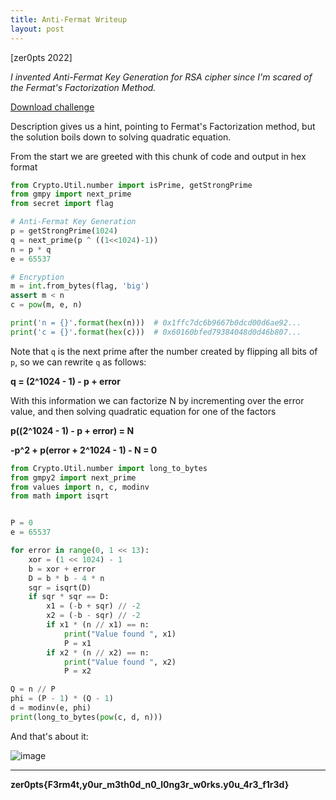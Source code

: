 ```yaml
---
title: Anti-Fermat Writeup
layout: post
---
```


[zer0pts 2022]

*I invented Anti-Fermat Key Generation for RSA cipher since I'm scared of the Fermat's Factorization Method.*

[Download challenge](https://github.com/kanin9/ctf/files/8313836/challenge.zip)

Description gives us a hint, pointing to Fermat's Factorization method, but the solution boils down to solving quadratic equation.

From the start we are greeted with this chunk of code and output in hex format

```python
from Crypto.Util.number import isPrime, getStrongPrime
from gmpy import next_prime
from secret import flag

# Anti-Fermat Key Generation
p = getStrongPrime(1024)
q = next_prime(p ^ ((1<<1024)-1))
n = p * q
e = 65537

# Encryption
m = int.from_bytes(flag, 'big')
assert m < n
c = pow(m, e, n)

print('n = {}'.format(hex(n)))  # 0x1ffc7dc6b9667b0dcd00d6ae92...
print('c = {}'.format(hex(c)))  # 0x60160bfed79384048d0d46b807...
```

Note that `q` is the next prime after the number created by flipping all bits of `p`, so we can rewrite `q` as follows:

**q = (2^1024 - 1) - p + error** 
 
With this information we can factorize N by incrementing over the error value, and then solving quadratic equation for one of the factors 

**p((2^1024 - 1) - p + error) = N**

**-p^2 + p(error + 2^1024 - 1) - N = 0**


```python
from Crypto.Util.number import long_to_bytes
from gmpy2 import next_prime
from values import n, c, modinv
from math import isqrt


P = 0
e = 65537

for error in range(0, 1 << 13):
    xor = (1 << 1024) - 1
    b = xor + error
    D = b * b - 4 * n
    sqr = isqrt(D)
    if sqr * sqr == D:
        x1 = (-b + sqr) // -2
        x2 = (-b - sqr) // -2
        if x1 * (n // x1) == n:
            print("Value found ", x1)
            P = x1
        if x2 * (n // x2) == n:
            print("Value found ", x2)
            P = x2

Q = n // P
phi = (P - 1) * (Q - 1)
d = modinv(e, phi)
print(long_to_bytes(pow(c, d, n)))
```

And that's about it:

![image](https://user-images.githubusercontent.com/101967194/159232684-9a1bfb65-7283-4843-8f83-7c130c586c15.PNG)

---

**zer0pts{F3rm4t,y0ur_m3th0d_n0_l0ng3r_w0rks.y0u_4r3_f1r3d}**
